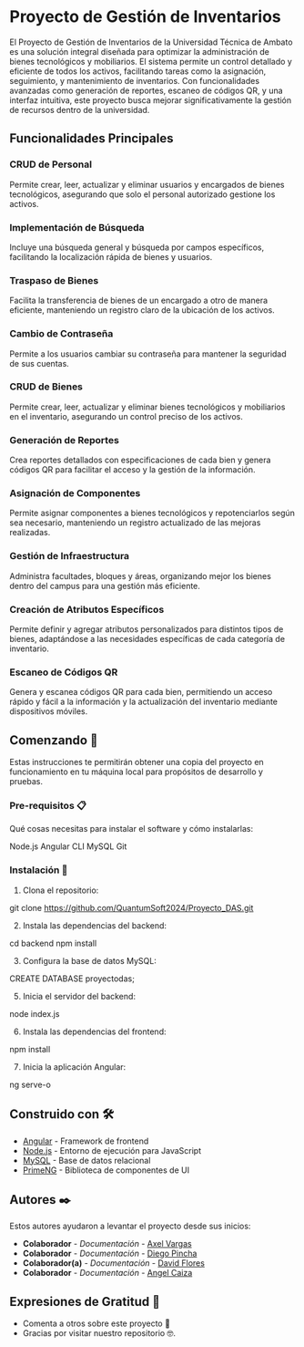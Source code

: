 # Proyecto de Gestión de Inventarios

El Proyecto de Gestión de Inventarios de la Universidad Técnica de Ambato es una solución integral diseñada para optimizar la administración de bienes tecnológicos y mobiliarios. El sistema permite un control detallado y eficiente de todos los activos, facilitando tareas como la asignación, seguimiento, y mantenimiento de inventarios. Con funcionalidades avanzadas como generación de reportes, escaneo de códigos QR, y una interfaz intuitiva, este proyecto busca mejorar significativamente la gestión de recursos dentro de la universidad.

## Funcionalidades Principales

### CRUD de Personal
Permite crear, leer, actualizar y eliminar usuarios y encargados de bienes tecnológicos, asegurando que solo el personal autorizado gestione los activos.

### Implementación de Búsqueda
Incluye una búsqueda general y búsqueda por campos específicos, facilitando la localización rápida de bienes y usuarios.

### Traspaso de Bienes
Facilita la transferencia de bienes de un encargado a otro de manera eficiente, manteniendo un registro claro de la ubicación de los activos.

### Cambio de Contraseña
Permite a los usuarios cambiar su contraseña para mantener la seguridad de sus cuentas.

### CRUD de Bienes
Permite crear, leer, actualizar y eliminar bienes tecnológicos y mobiliarios en el inventario, asegurando un control preciso de los activos.

### Generación de Reportes
Crea reportes detallados con especificaciones de cada bien y genera códigos QR para facilitar el acceso y la gestión de la información.

### Asignación de Componentes
Permite asignar componentes a bienes tecnológicos y repotenciarlos según sea necesario, manteniendo un registro actualizado de las mejoras realizadas.

### Gestión de Infraestructura
Administra facultades, bloques y áreas, organizando mejor los bienes dentro del campus para una gestión más eficiente.

### Creación de Atributos Específicos
Permite definir y agregar atributos personalizados para distintos tipos de bienes, adaptándose a las necesidades específicas de cada categoría de inventario.

### Escaneo de Códigos QR
Genera y escanea códigos QR para cada bien, permitiendo un acceso rápido y fácil a la información y la actualización del inventario mediante dispositivos móviles.



## Comenzando 🚀

Estas instrucciones te permitirán obtener una copia del proyecto en funcionamiento en tu máquina local para propósitos de desarrollo y pruebas.

### Pre-requisitos 📋

Qué cosas necesitas para instalar el software y cómo instalarlas:

Node.js
Angular CLI
MySQL
Git


### Instalación 🔧


1. Clona el repositorio:

git clone https://github.com/QuantumSoft2024/Proyecto_DAS.git


2. Instala las dependencias del backend:

cd backend
npm install


3. Configura la base de datos MySQL:


CREATE DATABASE proyectodas;


5. Inicia el servidor del backend:

node index.js


6. Instala las dependencias del frontend:

npm install

7. Inicia la aplicación Angular:

ng serve-o



## Construido con 🛠️

* [Angular](https://angular.io/) - Framework de frontend
* [Node.js](https://nodejs.org/) - Entorno de ejecución para JavaScript
* [MySQL](https://www.mysql.com/) - Base de datos relacional
* [PrimeNG](https://www.primefaces.org/primeng/) - Biblioteca de componentes de UI



## Autores ✒️

Estos autores ayudaron a levantar el proyecto desde sus inicios:

* **Colaborador** - *Documentación* - [Axel Vargas](#)
* **Colaborador** - *Documentación* - [Diego Pincha](#)
* **Colaborador(a)** - *Documentación* - [David Flores](#davidf110102)
* **Colaborador** - *Documentación* - [Angel Caiza](#Angelcaiza)

## Expresiones de Gratitud 🎁

* Comenta a otros sobre este proyecto 📢
* Gracias por visitar nuestro repositorio 🤓.


